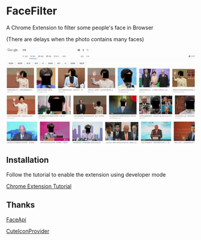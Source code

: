 # FaceFilter

A Chrome Extension to filter some people's face in Browser

(There are delays when the photo contains many faces)

![Demo](demo/demo.jpg)


## Installation

Follow the tutorial to enable the extension using developer mode

[Chrome Extension Tutorial](https://developer.chrome.com/extensions/getstarted)


## Thanks

[FaceApi](https://github.com/justadudewhohacks/face-api.js)

[CuteIconProvider](www.flaticon.com)